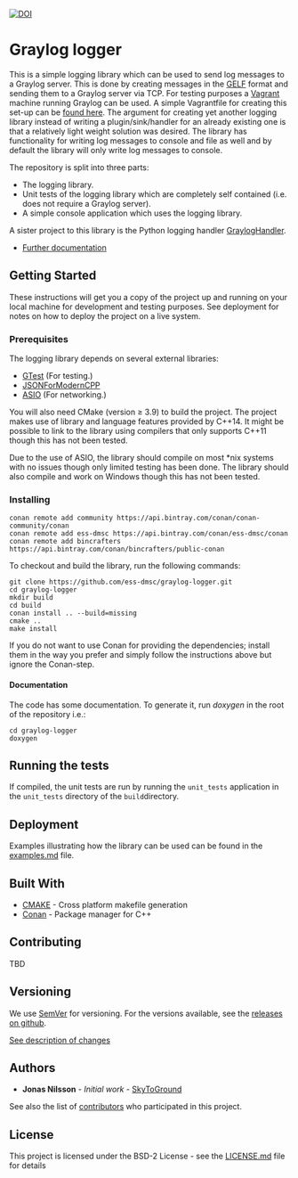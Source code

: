 [![DOI](https://zenodo.org/badge/80732581.svg)](https://zenodo.org/badge/latestdoi/80732581)

# Graylog logger

This is a simple logging library which can be used to send log messages to a Graylog server. This is done by creating messages in the [GELF](http://docs.graylog.org/en/2.1/pages/gelf.html) format and sending them to a Graylog server via TCP. For testing purposes a [Vagrant](https://www.vagrantup.com/) machine running Graylog can be used. A simple Vagrantfile for creating this set-up can be [found here](https://github.com/ess-dmsc/graylog-machine). The argument for creating yet another logging library instead of writing a plugin/sink/handler for an already existing one is that a relatively light weight solution was desired. The library has functionality for writing log messages to console and file as well and by default the library will only write log messages to console.

The repository is split into three parts:

* The logging library.
* Unit tests of the logging library which are completely self contained (i.e. does not require a Graylog server).
* A simple console application which uses the logging library.

A sister project to this library is the Python logging handler [GraylogHandler](https://github.com/ess-dmsc/graylog-handler).

- [Further documentation](documentation/README.md)

## Getting Started

These instructions will get you a copy of the project up and running on your local machine for development and testing purposes. See deployment for notes on how to deploy the project on a live system.

### Prerequisites


The logging library depends on several external libraries:

* [GTest](https://github.com/google/googletest) (For testing.)
* [JSONForModernCPP](https://github.com/nlohmann/json)
* [ASIO](http://think-async.com) (For networking.)

You will also need CMake (version ≥ 3.9) to build the project. The project makes use of library and language features provided by C++14. It might be possible to link to the library using compilers that only supports C++11 though this has not been tested.

Due to the use of ASIO, the library should compile on most \*nix systems with no issues though only limited testing has been done. The library should also compile and work on Windows though this has not been tested.


### Installing

```
conan remote add community https://api.bintray.com/conan/conan-community/conan
conan remote add ess-dmsc https://api.bintray.com/conan/ess-dmsc/conan
conan remote add bincrafters https://api.bintray.com/conan/bincrafters/public-conan
```

To checkout and build the library, run the following commands:

```
git clone https://github.com/ess-dmsc/graylog-logger.git
cd graylog-logger
mkdir build
cd build
conan install .. --build=missing
cmake ..
make install
```

If you do not want to use Conan for providing the dependencies; install them in the way you prefer and simply follow the instructions above but ignore the Conan-step.


#### Documentation
The code has some documentation. To generate it, run _doxygen_ in the root of the repository i.e.:

```
cd graylog-logger
doxygen
```

## Running the tests
If compiled, the unit tests are run by running the ```unit_tests``` application in the ```unit_tests``` directory of the ```build```directory.

## Deployment

Examples illustrating how the library can be used can be found in the [examples.md](documentation/examples.md) file.

## Built With
* [CMAKE](https://cmake.org/) - Cross platform makefile generation
* [Conan](https://conan.io/) - Package manager for C++

## Contributing
TBD

## Versioning

We use [SemVer](http://semver.org/) for versioning. For the versions available, see the [releases on github](https://github.com/ess-dmsc/graylog-logger/releases).

[See description of changes](documentation/changes.md)

## Authors

* **Jonas Nilsson** - *Initial work* - [SkyToGround](https://github.com/SkyToGround)

See also the list of [contributors](https://github.com/ess-dmsc/graylog-logger/graphs/contributors) who participated in this project.

## License

This project is licensed under the BSD-2 License - see the [LICENSE.md](LICENSE.md) file for details
